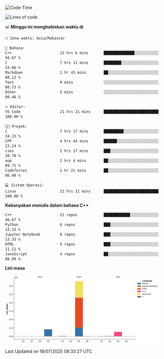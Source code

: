 <!--START_SECTION:waka-->
![Code Time](http://img.shields.io/badge/Code%20Time-351%20hrs%2028%20mins-blue)

![Lines of code](https://img.shields.io/badge/Sejak%20Hello%20World%20aku%20telah%20menulis-2.0%20million%20baris%20kode-blue)

📊 **Minggu ini menghabiskan waktu di** 

```text
🕑︎ Zona waktu: Asia/Makassar

💬 Bahasa: 
C++                      12 hrs 6 mins       ██████████████░░░░░░░░░░░   56.67 % 
C                        7 hrs 11 mins       ████████░░░░░░░░░░░░░░░░░   33.66 % 
Markdown                 1 hr 43 mins        ██░░░░░░░░░░░░░░░░░░░░░░░   08.12 % 
Text                     9 mins              ░░░░░░░░░░░░░░░░░░░░░░░░░   00.73 % 
Other                    5 mins              ░░░░░░░░░░░░░░░░░░░░░░░░░   00.46 % 

🔥 Editor: 
VS Code                  21 hrs 21 mins      █████████████████████████   100.00 % 

🐱‍💻 Proyek: 
C                        7 hrs 17 mins       █████████░░░░░░░░░░░░░░░░   34.15 % 
CPP                      4 hrs 44 mins       ██████░░░░░░░░░░░░░░░░░░░   22.24 % 
cses                     2 hrs 17 mins       ███░░░░░░░░░░░░░░░░░░░░░░   10.70 % 
oop                      2 hrs 4 mins        ██░░░░░░░░░░░░░░░░░░░░░░░   09.71 % 
Codeforces               1 hr 21 mins        ██░░░░░░░░░░░░░░░░░░░░░░░   06.40 % 

💻 Sistem Operasi: 
Linux                    21 hrs 21 mins      █████████████████████████   100.00 % 
```

**Kebanyakan menulis dalam bahasa C++** 

```text
C++                      21 repos            ████████████░░░░░░░░░░░░░   46.67 % 
Python                   6 repos             ███░░░░░░░░░░░░░░░░░░░░░░   13.33 % 
Jupyter Notebook         6 repos             ███░░░░░░░░░░░░░░░░░░░░░░   13.33 % 
HTML                     5 repos             ███░░░░░░░░░░░░░░░░░░░░░░   11.11 % 
JavaScript               4 repos             ██░░░░░░░░░░░░░░░░░░░░░░░   08.89 % 
```



**Lini masa**

![Lines of Code chart](https://raw.githubusercontent.com/yusuf601/yusuf601/main/assets/bar_graph.png)


 Last Updated on 18/07/2025 08:33:27 UTC
<!--END_SECTION:waka-->

